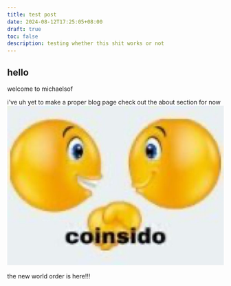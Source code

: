 ```yaml
---
title: test post
date: 2024-08-12T17:25:05+08:00
draft: true
toc: false
description: testing whether this shit works or not
---
```

## hello
welcome to michaelsof

i've uh
yet to make a proper blog page
check out the about section for now
![Landscape](coinsido.jpg)

the new world order is here!!!